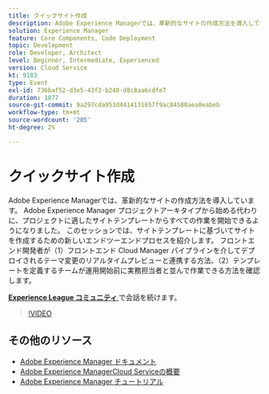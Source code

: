 ```yaml
---
title: クイックサイト作成
description: Adobe Experience Managerでは、革新的なサイトの作成方法を導入しています。 Adobe Experience Manager プロジェクトアーキタイプから始める代わりに、プロジェクトに適したサイトテンプレートからすべての作業を開始できるようになりました。 このセッションでは、サイトテンプレートに基づいてサイトを作成するための新しいエンドツーエンドプロセスを紹介します。 フロントエンド開発者が（1）フロントエンド Cloud Manager パイプラインを介してデプロイされるテーマ変更のリアルタイムプレビューと連携する方法、（2）テンプレートを定義するチームが運用開始前に実務担当者と並んで作業できる方法を確認します。
solution: Experience Manager
feature: Core Components, Code Deployment
topic: Development
role: Developer, Architect
level: Beginner, Intermediate, Experienced
version: Cloud Service
kt: 9183
type: Event
exl-id: 736baf52-d3e5-43f2-b240-d8c8aa6cdfe7
duration: 1877
source-git-commit: 9a297cda953d4414131657f9ac84580aea0eabeb
workflow-type: tm+mt
source-wordcount: '205'
ht-degree: 2%

---
```


# クイックサイト作成

Adobe Experience Managerでは、革新的なサイトの作成方法を導入しています。 Adobe Experience Manager プロジェクトアーキタイプから始める代わりに、プロジェクトに適したサイトテンプレートからすべての作業を開始できるようになりました。 このセッションでは、サイトテンプレートに基づいてサイトを作成するための新しいエンドツーエンドプロセスを紹介します。 フロントエンド開発者が（1）フロントエンド Cloud Manager パイプラインを介してデプロイされるテーマ変更のリアルタイムプレビューと連携する方法、（2）テンプレートを定義するチームが運用開始前に実務担当者と並んで作業できる方法を確認します。

**[Experience League コミュニティ ](https://adobe.ly/2Y4sJMf)** で会話を続けます。

>[!VIDEO](https://video.tv.adobe.com/v/337721/?quality=12&learn=on&hidetitle=true)

## その他のリソース

- [Adobe Experience Manager ドキュメント ](https://experienceleague.adobe.com/docs/experience-manager-cloud-service.html)
- [Adobe Experience ManagerCloud Serviceの概要 ](https://experienceleague.adobe.com/docs/experience-manager-cloud-service/overview/home.html)
- [Adobe Experience Manager チュートリアル](https://experienceleague.adobe.com/docs/experience-manager-tutorials.html)
